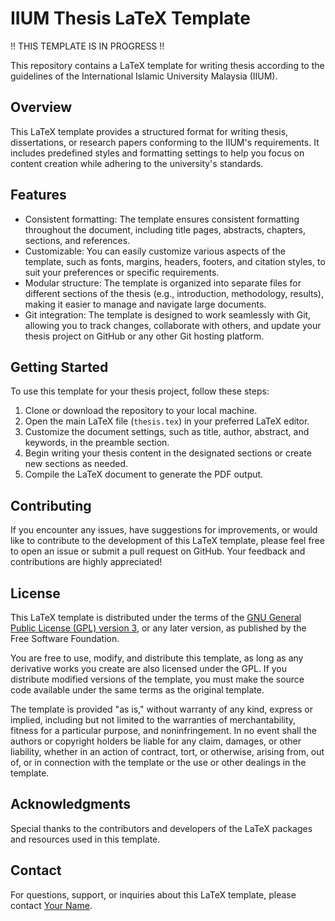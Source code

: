 # IIUM Thesis LaTeX Template

!! THIS TEMPLATE IS IN PROGRESS !!

This repository contains a LaTeX template for writing thesis according to the guidelines of the International Islamic University Malaysia (IIUM).

## Overview

This LaTeX template provides a structured format for writing thesis, dissertations, or research papers conforming to the IIUM's requirements. It includes predefined styles and formatting settings to help you focus on content creation while adhering to the university's standards.

## Features

- Consistent formatting: The template ensures consistent formatting throughout the document, including title pages, abstracts, chapters, sections, and references.
- Customizable: You can easily customize various aspects of the template, such as fonts, margins, headers, footers, and citation styles, to suit your preferences or specific requirements.
- Modular structure: The template is organized into separate files for different sections of the thesis (e.g., introduction, methodology, results), making it easier to manage and navigate large documents.
- Git integration: The template is designed to work seamlessly with Git, allowing you to track changes, collaborate with others, and update your thesis project on GitHub or any other Git hosting platform.

## Getting Started

To use this template for your thesis project, follow these steps:

1. Clone or download the repository to your local machine.
2. Open the main LaTeX file (`thesis.tex`) in your preferred LaTeX editor.
3. Customize the document settings, such as title, author, abstract, and keywords, in the preamble section.
4. Begin writing your thesis content in the designated sections or create new sections as needed.
5. Compile the LaTeX document to generate the PDF output.

## Contributing

If you encounter any issues, have suggestions for improvements, or would like to contribute to the development of this LaTeX template, please feel free to open an issue or submit a pull request on GitHub. Your feedback and contributions are highly appreciated!

## License

This LaTeX template is distributed under the terms of the [GNU General Public License (GPL) version 3](LICENSE), or any later version, as published by the Free Software Foundation.

You are free to use, modify, and distribute this template, as long as any derivative works you create are also licensed under the GPL. If you distribute modified versions of the template, you must make the source code available under the same terms as the original template.

The template is provided "as is," without warranty of any kind, express or implied, including but not limited to the warranties of merchantability, fitness for a particular purpose, and noninfringement. In no event shall the authors or copyright holders be liable for any claim, damages, or other liability, whether in an action of contract, tort, or otherwise, arising from, out of, or in connection with the template or the use or other dealings in the template.

## Acknowledgments

Special thanks to the contributors and developers of the LaTeX packages and resources used in this template.

## Contact

For questions, support, or inquiries about this LaTeX template, please contact [Your Name](mailto:den.m.hafiz@gmail.com).

